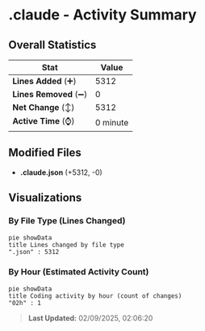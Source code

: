 # .claude - Activity Summary 

## Overall Statistics

| Stat                   | Value                                                             |
| ---------------------- | ----------------------------------------------------------------- |
| **Lines Added** (➕)   | 5312                                          |
| **Lines Removed** (➖) | 0                                        |
| **Net Change** (↕)    | 5312                |
| **Active Time** (⌚)   | 0 minute |


## Modified Files
- **.claude.json** (+5312, -0)

## Visualizations

### By File Type (Lines Changed)

```mermaid
pie showData
title Lines changed by file type
".json" : 5312
```

### By Hour (Estimated Activity Count)

```mermaid
pie showData
title Coding activity by hour (count of changes)
"02h" : 1
```


> **Last Updated:** 02/09/2025, 02:06:20